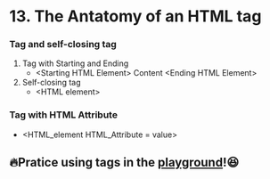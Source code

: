 # 13. The Antatomy of an HTML tag
### Tag and self-closing tag
1. Tag with Starting and Ending
   - \<Starting HTML Element\> Content \<Ending HTML Element\>
2. Self-closing tag
   - \<HTML element\>
### Tag with HTML Attribute
   - \<HTML_element HTML_Attribute = value\>
## 🔥Pratice using tags in the [playground](https://codepen.io/)!:satisfied:
